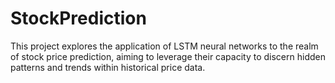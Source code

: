 # StockPrediction


This project explores the application of LSTM neural networks to the realm of stock price prediction, aiming to leverage their capacity to discern hidden patterns and trends within historical price data. 
